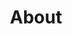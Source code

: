 ---
title: "About"
permalink: /about/
toc: true
toc_label: "Contents"
toc_icon: list
toc_sticky: true
---